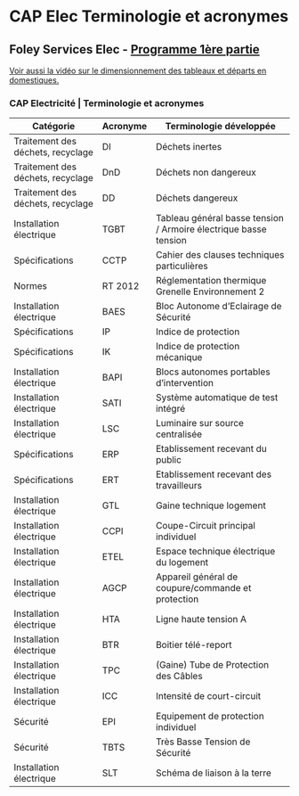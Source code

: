 # CAP Elec Terminologie et acronymes
## Foley Services Elec - [Programme 1ère partie](../1ere_partie/README.md)

[Voir aussi la vidéo sur le dimensionnement des tableaux et départs en domestiques.](./CAP_Elec_1_07B.md)

### CAP Electricité |  Terminologie et acronymes

| Catégorie| Acronyme | Terminologie développée |
|----------|----------|-------------------------|
| Traitement des déchets, recyclage | DI | Déchets inertes |
| Traitement des déchets, recyclage| DnD | Déchets non dangereux |
| Traitement des déchets, recyclage |DD | Déchets dangereux |
| Installation électrique | TGBT | Tableau général basse tension / Armoire électrique basse tension |
| Spécifications | CCTP | Cahier des clauses techniques particulières |
| Normes | RT 2012 | Réglementation thermique Grenelle Environnement 2 |
| Installation électrique | BAES | Bloc Autonome d’Eclairage de Sécurité |
| Spécifications | IP | Indice de protection |
| Spécifications | IK | Indice de protection mécanique |
| Installation électrique | BAPI | Blocs autonomes portables d’intervention |
| Installation électrique | SATI | Système automatique de test intégré |
| Installation électrique | LSC | Luminaire sur source centralisée |
| Spécifications | ERP | Etablissement recevant du public |
| Spécifications | ERT | Etablissement recevant des travailleurs |
| Installation électrique | GTL | Gaine technique logement  |
| Installation électrique | CCPI | Coupe-Circuit principal individuel | Regroupe le compteur électrique et l'AGCP |
| Installation électrique | ETEL | Espace technique électrique du logement |
| Installation électrique | AGCP | Appareil général de coupure/commande et protection |
| Installation électrique | HTA | Ligne haute tension A |
| Installation électrique | BTR | Boitier télé-report |
| Installation électrique | TPC | (Gaine) Tube de Protection des Câbles |
| Installation électrique | ICC | Intensité de court-circuit |
| Sécurité | EPI | Equipement de protection individuel |
| Sécurité | TBTS | Très Basse Tension de Sécurité | 
| Installation électrique | SLT | Schéma de liaison à la terre | | 
